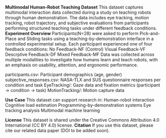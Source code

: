 **Multimodal Human-Robot Teaching Dataset**
This dataset captures multimodal interaction data collected during a study on teaching robots through human demonstration. The data includes eye tracking, motion tracking, robot trajectory, and subjective evaluations from participants performing structured teaching tasks under different feedback conditions.
**Experiment Overview**
Participants(N=28) were asked to perform Pick-and-Place and Sliding tasks using a teaching-by-demonstration interface in a controlled experimental setup. Each participant experienced one of four feedback conditions:
No Feedback-NF (Control)
Visual Feedback-VF
Descrptive Feedback-DF
Mixed Feedback-MF
Data was collected across multiple modalities to investigate how humans learn and teach robots, with an emphasis on usability, attention, and ergonomic performance.

participants.csv: Participant demographics (age, gender)
subjective_responses.csv: NASA-TLX and SUS questionnaire responses per condition and task
EyeTracking/: Gaze data and fixation metrics (participant → condition → task)
MotionTracking/: Motion capture data

**Use Case**
This dataset can support research in:
Human-robot interaction
Cognitive load estimation
Programming-by-demonstration systems
Eye tracking analysis
Multimodal machine learning

**License**
This dataset is shared under the Creative Commons Attribution 4.0 International (CC BY 4.0) license.
**Citation**
If you use this dataset, please cite our related data paper (DOI to be added soon).
